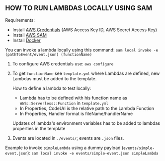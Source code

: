 ## HOW TO RUN LAMBDAS LOCALLY USING SAM

Requirements:
- Install [AWS Credentials](https://docs.aws.amazon.com/serverless-application-model/latest/developerguide/serverless-getting-started-set-up-credentials.html) (AWS Access Key ID, AWS Secret Access Key)
- Install [AWS SAM](https://docs.aws.amazon.com/serverless-application-model/latest/developerguide/serverless-sam-cli-install.html)
- Install [Docker](https://docs.docker.com/get-docker/)

You can invoke a lambda locally using this command:
    `sam local invoke -e (pathToEvent/event.json) (functionName)`

1. To configure AWS credentials use:
    `aws configure`

2. To get `functionName` see `template.yml` where Lambdas are defined, new Lambdas must be added to the template.

    How to define a lambda to test locally: 
    - Lambda has to be defined with his function name as `AWS::Serverless::Function` in `template.yml`
    - In Properties, CodeUri is the relative path to the Lambda Function
    - In Properties, Handler format is fileName/handlerName

    Updates of lambda's environment variables has to be added to lambdas properties in the template

3. Events are located in `./events/`; events are `.json` files.

Example to invoke `simpleLambda` using a dummy payload (`events/simple-event.json`):
    `sam local invoke -e events/simple-event.json simpleLambda`
